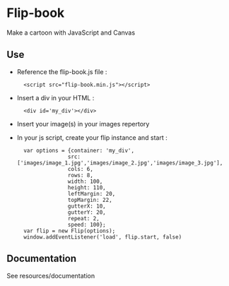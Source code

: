 # Flip-book
Make a cartoon with JavaScript and Canvas

## Use
* Reference the flip-book.js file :

		<script src="flip-book.min.js"></script>
		
* Insert a div in your HTML :

		<div id='my_div'></div>
	
* Insert your image(s) in your images repertory

* In your js script, create your flip instance and start :

		var options = {container: 'my_div',
					  src: ['images/image_1.jpg','images/image_2.jpg','images/image_3.jpg'],
					  cols: 6,
				      rows: 8,
				      width: 100,
				      height: 110,
				      leftMargin: 20,
				      topMargin: 22,
				      gutterX: 10,
				      gutterY: 20,
				      repeat: 2,
				      speed: 100};
		var flip = new Flip(options);
		window.addEventListener('load', flip.start, false)
		
## Documentation

See resources/documentation
